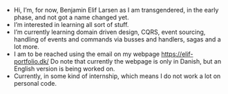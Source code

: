 - Hi, I’m, for now, Benjamin Elif Larsen as I am transgendered, in the early phase, and not got a name changed yet.
- I’m interested in learning all sort of stuff.
- I’m currently learning domain driven design, CQRS, event sourcing, handling of events and commands via busses and handlers, sagas and a lot more. 
- I am to be reached using the email on my webpage https://elif-portfolio.dk/ Do note that currently the webpage is only in Danish, but an English version is being worked on.
- Currently, in some kind of internship, which means I do not work a lot on personal code.

<!---
BenjaminElifLarsen/BenjaminElifLarsen is a ✨ special ✨ repository because its `README.md` (this file) appears on your GitHub profile.
You can click the Preview link to take a look at your changes.
--->
